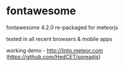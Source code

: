 fontawesome
===========
fontawesome 4.2.0 re-packaged for meteorjs

tested in all recent browsers & mobile apps

working demo - http://linto.meteor.com (https://github.com/HedCET/spreadjs)
